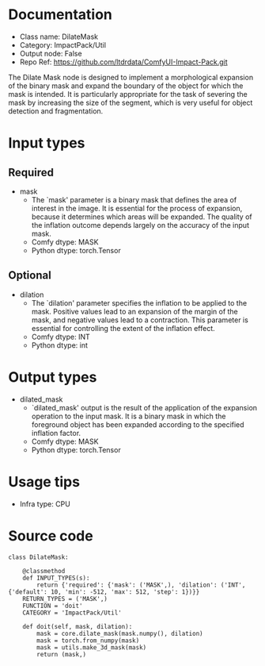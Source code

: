 # Documentation
- Class name: DilateMask
- Category: ImpactPack/Util
- Output node: False
- Repo Ref: https://github.com/ltdrdata/ComfyUI-Impact-Pack.git

The Dilate Mask node is designed to implement a morphological expansion of the binary mask and expand the boundary of the object for which the mask is intended. It is particularly appropriate for the task of severing the mask by increasing the size of the segment, which is very useful for object detection and fragmentation.

# Input types
## Required
- mask
    - The `mask' parameter is a binary mask that defines the area of interest in the image. It is essential for the process of expansion, because it determines which areas will be expanded. The quality of the inflation outcome depends largely on the accuracy of the input mask.
    - Comfy dtype: MASK
    - Python dtype: torch.Tensor
## Optional
- dilation
    - The `dilation' parameter specifies the inflation to be applied to the mask. Positive values lead to an expansion of the margin of the mask, and negative values lead to a contraction. This parameter is essential for controlling the extent of the inflation effect.
    - Comfy dtype: INT
    - Python dtype: int

# Output types
- dilated_mask
    - `dilated_mask' output is the result of the application of the expansion operation to the input mask. It is a binary mask in which the foreground object has been expanded according to the specified inflation factor.
    - Comfy dtype: MASK
    - Python dtype: torch.Tensor

# Usage tips
- Infra type: CPU

# Source code
```
class DilateMask:

    @classmethod
    def INPUT_TYPES(s):
        return {'required': {'mask': ('MASK',), 'dilation': ('INT', {'default': 10, 'min': -512, 'max': 512, 'step': 1})}}
    RETURN_TYPES = ('MASK',)
    FUNCTION = 'doit'
    CATEGORY = 'ImpactPack/Util'

    def doit(self, mask, dilation):
        mask = core.dilate_mask(mask.numpy(), dilation)
        mask = torch.from_numpy(mask)
        mask = utils.make_3d_mask(mask)
        return (mask,)
```